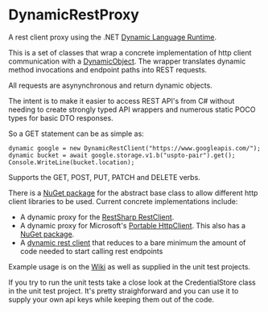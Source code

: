 DynamicRestProxy
================

A rest client proxy using the .NET [Dynamic Language Runtime](http://msdn.microsoft.com/en-us/library/dd233052(v=vs.110).aspx). 

This is a set of classes that wrap a concrete implementation of http client communication with a [DynamicObject](http://msdn.microsoft.com/en-us/library/system.dynamic.dynamicobject(v=vs.110).aspx). The wrapper translates dynamic method invocations and endpoint paths into REST requests. 

All requests are asynynchronous and return dynamic objects.

The intent is to make it easier to access REST API's from C# without needing to create strongly typed API wrappers and numerous static POCO types for basic DTO responses. 

So a GET statement can be as simple as:

    dynamic google = new DynamicRestClient("https://www.googleapis.com/");
    dynamic bucket = await google.storage.v1.b("uspto-pair").get();
    Console.WriteLine(bucket.location);

Supports the GET, POST, PUT, PATCH and DELETE verbs.

There is a [NuGet package](https://www.nuget.org/packages/DynamicRestProxy/) for the abstract base class to allow different http client libraries to be used. Current concrete implementations include: 
- A dynamic proxy for the [RestSharp RestClient](http://restsharp.org/). 
- A dynamic proxy for Microsoft's [Portable HttpClient](https://www.nuget.org/packages/Microsoft.Net.Http/). This also has a [NuGet package](https://www.nuget.org/packages/DynamicRestClient/).
- A [dynamic rest client](https://github.com/dkackman/DynamicRestProxy/wiki/Using-the-DynamicRestClient) that reduces to a bare minimum the amount of code needed to start calling rest endpoints

Example usage is on the [Wiki](https://github.com/dkackman/DynamicRestProxy/wiki) as well as supplied in the unit test projects.


If you try to run the unit tests take a close look at the CredentialStore class in the unit test project. It's pretty straighforward and you can use it to supply your own api keys while keeping them out of the code.

